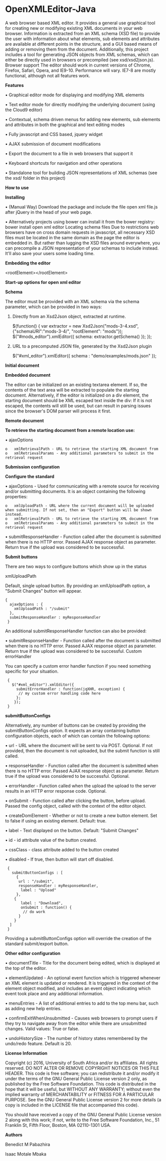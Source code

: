 # OpenXMLEditor-Java



A web browser based XML editor. It provides a general use graphical tool for creating new or modifying existing XML documents in your web browser. Information is extracted from an XML schema (XSD file) to provide the user with information about what elements, sub elements and attributes are available at different points in the structure, and a GUI based means of adding or removing them from the document.
Additionally, this project includes a tool for generating JSON objects from XML schemas, which can either be directly used in browsers or precompiled (see xsd/xsd2json.js).
Browser support
The editor should work in current versions of Chrome, Firefox, Safari, Opera, and IE9-10. Performance will vary. IE7-8 are mostly functional, although not all features work.

**Features**

•	Graphical editor mode for displaying and modifying XML elements

•	Text editor mode for directly modifying the underlying document (using the Cloud9 editor)

•	Contextual, schema driven menus for adding new elements, sub elements and attributes in both the graphical and text editing modes

•	Fully javascript and CSS based, jquery widget

•	AJAX submission of document modifications

•	Export the document to a file in web browsers that support it

•	Keyboard shortcuts for navigation and other operations

•	Standalone tool for building JSON representations of XML schemas (see the xsd/ folder in this project)

**How to use**

**Installing**

•	(Manual Way) Download the package and include the file open xml file.js after jQuery in the head of your web page.

•	Alternatively projects using bower can install it from the bower registry: bower install open xml editor
Locating schema files
Due to restrictions web browsers have on cross domain requests in javascript, all necessary XSD files must be located in the same domain as the page the editor is embedded in.
But rather than lugging the XSD files around everywhere, you can precompile a JSON representation of your schemas to include instead.
It'll also save your users some loading time.

**Embedding the editor**

<div id="xml_editor">&lt;rootElement&gt;&lt;/rootElement&gt;</div>
<script>
  $(function() {
        $("#xml_editor").xmlEditor({
        schema: schema
    });
  });
</script>

**Start-up options for open xml editor**

**Schema**

The editor must be provided with an XML schema via the schema parameter, which can be provided in two ways:

1) Directly from an Xsd2Json object, extracted at runtime. 

     $(function() {
          var extractor = new Xsd2Json("mods-3-4.xsd", {"schemaURI":"mods-3-4/", "rootElement": "mods"});
         $("#mods_editor").xmlEditor({
              schema: extractor.getSchema()
         });
    });
    
2) URL to a precomputed JSON file, generated by the Xsd2Json plugin

    $("#xml_editor").xmlEditor({
      schema : "demo/examples/mods.json"
    });
    
**Initial document**

**Embedded document**

The editor can be initialized on an existing textarea element. If so, the contents of the text area will be extracted to populate the starting document. 
Alternatively, if the editor is initialized on a div element, the starting document should be XML escaped text inside the div:
If it is not escaped, the contents will still be used, but can result in parsing issues since the browser's DOM parser will process it first.

**Remote document**

**To retrieve the starting document from a remote location use:**

•	ajaxOptions

    o	xmlRetrievalPath - URL to retrieve the starting XML document from
    o	xmlRetrievalParams - Any additional parameters to submit in the retrieval request
    
**Submission configuration**


**Configure the standard**

•	ajaxOptions - Used for communicating with a remote source for receiving and/or submitting documents. It is an object containing the following properties:
   
    o	xmlUploadPath - URL where the current document will be uploaded when submitting. If not set, then an "Export" button will be shown instead.
    o	xmlRetrievalPath - URL to retrieve the starting XML document from
    o	xmlRetrievalParams - Any additional parameters to submit in the retrieval request

•	submitResponseHandler - Function called after the document is submitted when there is no HTTP error. Passed AJAX response object as parameter. Return true if the upload was considered to be successful.

**Submit buttons**

There are two ways to configure buttons which show up in the status

xmlUploadPath

Default, single upload button. By providing an xmlUploadPath option, a "Submit Changes" button will appear.

    {
      ajaxOptions : {
        xmlUploadPath : "/submit"
      },
      submitResponseHandler : myResponseHandler
     }

An additional submitResponseHandler function can also be provided:

•	submitResponseHandler - Function called after the document is submitted when there is no HTTP error. Passed AJAX response object as parameter. Return true if the upload was considered to be successful.
Custom errorHandler

You can specify a custom error handler function if you need something specific for your situation.

     {
       $("#xml_editor").xmlEditor({
         submitErrorHandler : function(jqXHR, exception) {
          // my custom error handling code here
         };
        });
     }

**submitButtonConfigs**

Alternatively, any number of buttons can be created by providing the submitButtonConfigs option. It expects an array containing button configuration objects, each of which can contain the following options:

•	url - URL where the document will be sent to via POST. Optional. If not provided, then the document is not uploaded, but the submit function is still called.

•	responseHandler - Function called after the document is submitted when there is no HTTP error. Passed AJAX response object as parameter. Return true if the upload was considered to be successful. Optional.


•	errorHandler - Function called when the upload the upload to the server results in an HTTP error response code. Optional.

•	onSubmit - Function called after clicking the button, before upload. Passed the config object, called with the context of the editor object.

•	createDomElement - Whether or not to create a new button element. Set to false if using an existing element. Default: true.

•	label - Text displayed on the button. Default: "Submit Changes"

•	id - id attribute value of the button created.

•	cssClass - class attribute added to the button created

•	disabled - If true, then button will start off disabled.

     {
       submitButtonConfigs : [
         {
          url : "/submit",
          responseHandler : myResponseHandler,
           label : "Upload"
         },
        {
           label : "Download",
           onSubmit : function() {
            // do work
          }
        }
      ]
     }
Providing a submitButtonConfigs option will override the creation of the standard submit/export button.

**Other editor configuration**

•	documentTitle - Title for the document being edited, which is displayed at the top of the editor.

•	elementUpdated - An optional event function which is triggered whenever an XML element is updated or rendered. It is triggered in the context of the element object modified, and includes an event object indicating which event took place and any additional information.

•	menuEntries - A list of additional entries to add to the top menu bar, such as adding new help entries.

•	confirmExitWhenUnsubmitted - Causes web browsers to prompt users if they try to navigate away from the editor while there are unsubmitted changes. Valid values: True or false.

•	undoHistorySize - The number of history states remembered by the undo/redo feature. Default is 20.

**License Information**

Copyright (c) 2016, University of South Africa and/or its affiliates. All rights reserved.
DO NOT ALTER OR REMOVE COPYRIGHT NOTICES OR THIS FILE HEADER.
This code is free software; you can redistribute it and/or modify it under the terms of the GNU General Public License version 2 only, as published by the Free Software Foundation.
This code is distributed in the hope that it will be useful, but WITHOUT ANY WARRANTY; without even the implied warranty of MERCHANTABILITY or FITNESS FOR A PARTICULAR PURPOSE.  See the GNU General Public License version 2 for more details (a copy is included in the LICENSE file that accompanied this code).

You should have received a copy of the GNU General Public License version 2 along with this work; if not, write to the Free Software Foundation, Inc., 51 Franklin St, Fifth Floor, Boston, MA 02110-1301 USA.

**Authors**

Benedict M Pabazhira

Isaac Motale Mbaka



